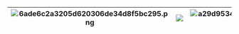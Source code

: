 | ![6ade6c2a3205d620306de34d8f5bc295.png](https://i.dawnlab.me/6ade6c2a3205d620306de34d8f5bc295.png)      | ![](https://i.dawnlab.me/b4bea1206475acb925968b76148b0e0a.jpg) | ![a29d9534105a19909dbc1fbece7b0621.png](https://i.dawnlab.me/a29d9534105a19909dbc1fbece7b0621.png) |
| ----------- | ----------- | ----------- |